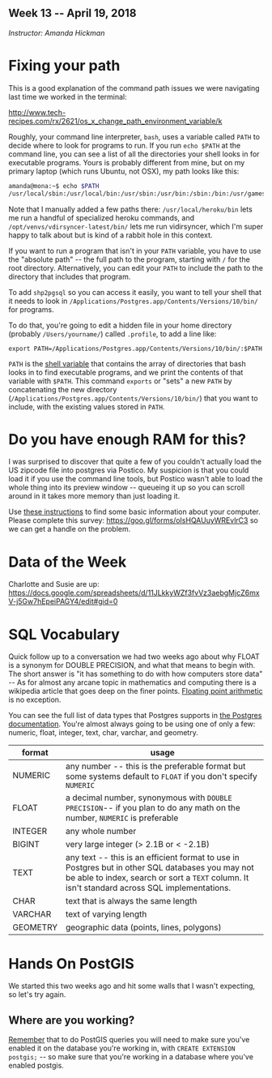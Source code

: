 ## Week 13 -- April 19, 2018
*Instructor: Amanda Hickman*

# Fixing your path

This is a good explanation of the command path issues we were navigating last time we worked in the terminal:

http://www.tech-recipes.com/rx/2621/os_x_change_path_environment_variable/k

Roughly, your command line interpreter, `bash`, uses a variable called `PATH` to decide where to look for programs to run. If you run `echo $PATH` at the command line, you can see a list of all the directories your shell looks in for executable programs. Yours is probably different from mine, but on my primary laptop (which runs Ubuntu, not OSX), my path looks like this:

```bash
amanda@mona:~$ echo $PATH
/usr/local/sbin:/usr/local/bin:/usr/sbin:/usr/bin:/sbin:/bin:/usr/games:/usr/local/games:/snap/bin:/usr/local/heroku/bin:/opt/venvs/vdirsyncer-latest/bin/

```

Note that I manually added a few paths there: `/usr/local/heroku/bin` lets me run a handful of specialized heroku commands, and `/opt/venvs/vdirsyncer-latest/bin/` lets me run vidirsyncer, which I'm super happy to talk about but is kind of a rabbit hole in this context.

If you want to run a program that isn't in your `PATH` variable, you have to use the "absolute path" -- the full path to the program, starting with `/` for the root directory. Alternatively, you can edit your `PATH` to include the path to the directory that includes that program.

To add `shp2pgsql` so you can access it easily, you want to tell your shell that it needs to look in `/Applications/Postgres.app/Contents/Versions/10/bin/` for programs.

To do that, you're going to edit a hidden file in your home directory (probably `/Users/yourname/`) called `.profile`, to add a line like:

    export PATH=/Applications/Postgres.app/Contents/Versions/10/bin/:$PATH

`PATH` is the [shell variable](https://www.gnu.org/software/bash/manual/html_node/Shell-Parameters.html#index-shell-variable) that contains the array of directories that bash looks in to find executable programs, and we print the contents of that variable with `$PATH`. This command `exports` or "sets" a new `PATH` by concatenating the new directory (`/Applications/Postgres.app/Contents/Versions/10/bin/`) that you want to include, with the existing values stored in `PATH`.

# Do you have enough RAM for this?

I was surprised to discover that quite a few of you couldn't actually load the US zipcode file into postgres via Postico. My suspicion is that you could load it if you use the command line tools, but Postico wasn't able to load the whole thing into its preview window -- queueing it up so you can scroll around in it takes more memory than just loading it.

Use [these instructions](https://support.apple.com/en-us/HT201260) to find some basic information about your computer. Please complete this survey: https://goo.gl/forms/oIsHQAUuyWREvlrC3 so we can get a handle on the problem.

# Data of the Week
Charlotte and Susie are up:
https://docs.google.com/spreadsheets/d/11JLkkyWZf3fvVz3aebgMjcZ6mxV-j5Gw7hEpeiPAGY4/edit#gid=0

# SQL Vocabulary
Quick follow up to a conversation we had two weeks ago about why FLOAT is a synonym for DOUBLE PRECISION, and what that means to begin with. The short answer is "it has something to do with how computers store data" -- As for almost any arcane topic in mathematics and computing there is a wikipedia article that goes deep on the finer points. [Floating point arithmetic](https://en.wikipedia.org/wiki/Floating-point_arithmetic) is no exception.

You can see the full list of data types that Postgres supports in [the Postgres documentation](https://www.postgresql.org/docs/10/static/datatype.html). You're almost always going to be using one of only a few:  numeric, float, integer, text, char, varchar, and geometry.

  format   | usage
  ---------|--------
  NUMERIC  | any number -- this is the preferable format but some systems default to `FLOAT` if you don't specify `NUMERIC`
  FLOAT    | a decimal number, synonymous with `DOUBLE PRECISION`-- if you plan to do any math on the number, `NUMERIC` is preferable
  INTEGER  | any whole number
  BIGINT   | very large integer (> 2.1B or < -2.1B)
  TEXT     | any text -- this is an efficient format to use in Postgres but in other SQL databases you may not be able to index, search or sort a `TEXT` column. It isn't standard across SQL implementations.
  CHAR     | text that is always the same length
  VARCHAR  | text of varying length
  GEOMETRY | geographic data (points, lines, polygons)


# Hands On PostGIS

We started this two weeks ago and hit some walls that I wasn't expecting, so let's try again.

## Where are you working?

[Remember](week11.html) that to do PostGIS queries you will need to make sure you've enabled it on the database you're working in, with `CREATE EXTENSION postgis;` -- so make sure that you're working in a database where you've enabled postgis.
